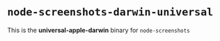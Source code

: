 # `node-screenshots-darwin-universal`

This is the **universal-apple-darwin** binary for `node-screenshots`
